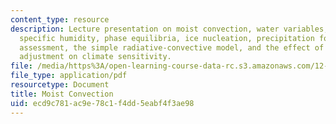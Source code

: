 ```yaml
---
content_type: resource
description: Lecture presentation on moist convection, water variables, saturation
  specific humidity, phase equilibria, ice nucleation, precipitation formation, stability
  assessment, the simple radiative-convective model, and the effect of moist convective
  adjustment on climate sensitivity.
file: /media/https%3A/open-learning-course-data-rc.s3.amazonaws.com/12-842-climate-physics-and-chemistry-fall-2008/ecd9c781ac9e78c1f4dd5eabf4f3ae98_part3_lec3.pdf
file_type: application/pdf
resourcetype: Document
title: Moist Convection
uid: ecd9c781-ac9e-78c1-f4dd-5eabf4f3ae98
---
```

